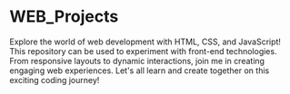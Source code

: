 # WEB_Projects
Explore the world of web development with HTML, CSS, and JavaScript! This repository can be used to experiment with front-end technologies. From responsive layouts to dynamic interactions, join me in creating engaging web experiences. Let's all learn and create together on this exciting coding journey!
